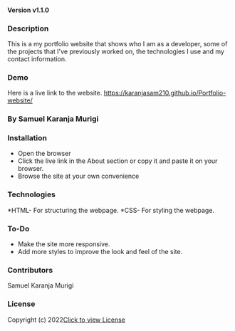 
#### Version v1.1.0

### Description
This is a my portfolio website that shows who I am as a developer, some of the projects that I've previously worked on, the technologies I use and my contact information.

### Demo
Here is a live link to the website. https://karanjasam210.github.io/Portfolio-website/


### By Samuel Karanja Murigi


### Installation
* Open the browser
* Click the live link in the About section or copy it and paste it on your browser.
* Browse the site at your own convenience

### Technologies
*HTML- For structuring the webpage.
*CSS- For styling the webpage.

### To-Do
* Make the site more responsive.
* Add more styles to improve the look and feel of the site.

### Contributors
Samuel Karanja Murigi

### License
Copyright (c) 2022[Click to view License](LICENSE)